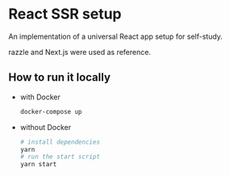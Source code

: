 # React SSR setup

An implementation of a universal React app setup for self-study.

razzle and Next.js were used as reference.

## How to run it locally

- with Docker

  ```sh
  docker-compose up
  ```

- without Docker

  ```sh
  # install dependencies
  yarn
  # run the start script
  yarn start
  ```
